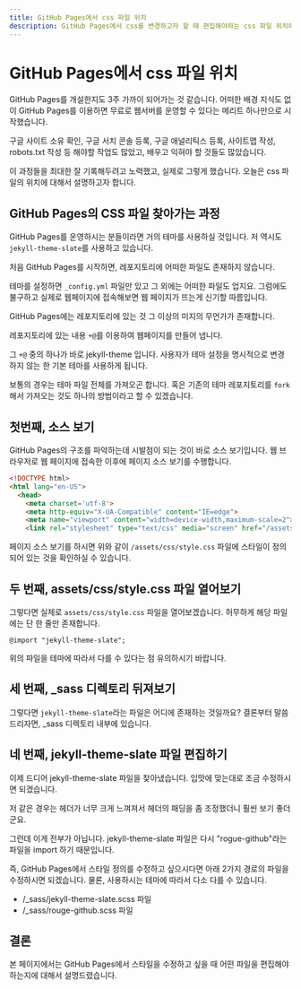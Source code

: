 ```yaml
---
title: GitHub Pages에서 css 파일 위치
description: GitHub Pages에서 css를 변경하고자 할 때 편집해야하는 css 파일 위치에 대해서 설명합니다.
---
```



GitHub Pages에서 css 파일 위치
===


GitHub Pages를 개설한지도 3주 가까이 되어가는 것 같습니다. 
어떠한 배경 지식도 없이 GitHub Pages를 이용하면 
무료로 웹서버를 운영할 수 있다는 메리트 하나만으로 시작했습니다. 


구글 사이트 소유 확인, 구글 서치 콘솔 등록, 구글 애널리틱스 등록, 
사이트맵 작성, robots.txt 작성 등 해야할 작업도 많았고, 
배우고 익혀야 할 것들도 많았습니다. 


이 과정들을 최대한 잘 기록해두려고 노력했고, 실제로 그렇게 했습니다. 
오늘은 css 파일의 위치에 대해서 설명하고자 합니다. 


GitHub Pages의 CSS 파일 찾아가는 과정
---


GitHub Pages를 운영하시는 분들이라면 거의 테마를 사용하실 것입니다. 
저 역시도 <code>jekyll-theme-slate</code>를 사용하고 있습니다. 


처음 GitHub Pages를 시작하면, 레포지토리에 어떠한 파일도 존재하지 않습니다. 

테마를 설정하면 <code>\_config.yml</code> 파일만 있고 그 외에는 어떠한 파일도 업지요. 
그럼에도 불구하고 실제로 웹페이지에 접속해보면 웹 페이지가 뜨는게 신기할 따름입니다. 


GitHub Pages에는 레포지토리에 있는 것 그 이상의 미지의 무언가가 존재합니다. 

레포지토리에 있는 내용 <code>+@</code>를 이용하여 웹페이지를 만들어 냅니다. 


그 <code>+@</code> 중의 하나가 바로 jekyll-theme 입니다. 
사용자가 테마 설정을 명시적으로 변경하지 않는 한 기본 테마를 사용하게 됩니다. 


보통의 경우는 테마 파일 전체를 가져오곤 합니다. 
혹은 기존의 테마 레포지토리를 <code>fork</code>해서 가져오는 것도 
하나의 방법이라고 할 수 있겠습니다. 


첫번째, 소스 보기
---


GitHub Pages의 구조를 파악하는데 시발점이 되는 것이 바로 소스 보기입니다. 
웹 브라우저로 웹 페이지에 접속한 이후에 페이지 소스 보기를 수행합니다. 


```html
<!DOCTYPE html>
<html lang="en-US">
  <head>
    <meta charset='utf-8'>
    <meta http-equiv="X-UA-Compatible" content="IE=edge">
    <meta name="viewport" content="width=device-width,maximum-scale=2">
    <link rel="stylesheet" type="text/css" media="screen" href="/assets/css/style.css?v=3f29457c4cd54348a5f421c89bdcaa7095ed0039">
```


페이지 소스 보기를 하시면 위와 같이 <code>/assets/css/style.css</code> 파일에 스타일이 정의되어 있는 것을 확인하실 수 있습니다. 


두 번째, assets/css/style.css 파일 열어보기
---


그렇다면 실제로 <code>assets/css/style.css</code> 파일을 열어보겠습니다. 
허무하게 해당 파일에는 단 한 줄만 존재합니다. 


```
@import "jekyll-theme-slate";
```


위의 파일을 테마에 따라서 다를 수 있다는 점 유의하시기 바랍니다. 


세 번째, \_sass 디렉토리 뒤져보기
---


그렇다면 <code>jekyll-theme-slate</code>라는 파일은 어디에 존재하는 것일까요? 
결론부터 말씀드리자면, \_sass 디렉토리 내부에 있습니다. 


네 번째, jekyll-theme-slate 파일 편집하기
---


이제 드디어 jekyll-theme-slate 파일을 찾아냈습니다. 
입맛에 맞는대로 조금 수정하시면 되겠습니다. 


저 같은 경우는 헤더가 너무 크게 느껴져서 
헤더의 패딩을 좀 조정했더니 훨씬 보기 좋더군요. 


그런데 이게 전부가 아닙니다. 
jekyll-theme-slate 파일은 다시 "rogue-github"라는 파일을 import 하기 때문입니다. 

즉, GitHub Pages에서 스타일 정의를 수정하고 싶으시다면 
아래 2가지 경로의 파일을 수정하시면 되겠습니다. 
물론, 사용하시는 테마에 따라서 다소 다를 수 있습니다. 

- /\_sass/jekyll-theme-slate.scss 파일
- /\_sass/rouge-github.scss 파일



결론
---


본 페이지에서는 GitHub Pages에서 스타일을 수정하고 싶을 때 
어떤 파일을 편집해야 하는지에 대해서 설명드렸습니다. 



